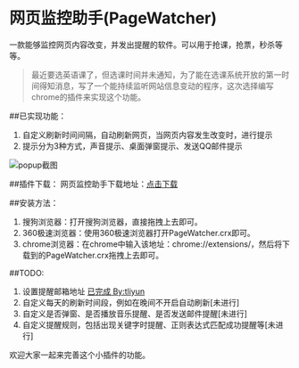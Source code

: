 # 网页监控助手(PageWatcher)
一款能够监控网页内容改变，并发出提醒的软件。可以用于抢课，抢票，秒杀等等。

>最近要选英语课了，但选课时间并未通知，为了能在选课系统开放的第一时间得知消息，写了一个能持续监听网站信息变动的程序，这次选择编写chrome的插件来实现这个功能。

##已实现功能：

1. 自定义刷新时间间隔，自动刷新网页，当网页内容发生改变时，进行提示
2. 提示分为3种方式，声音提示、桌面弹窗提示、发送QQ邮件提示

 ![popup截图](https://raw.githubusercontent.com/liyumeng/PageWatcher/resource/images/example1.png)

##插件下载：
  网页监控助手下载地址：[点击下载](https://raw.githubusercontent.com/liyumeng/PageWatcher/resource/PageWatcher.crx)

##安装方法：
1. 搜狗浏览器：打开搜狗浏览器，直接拖拽上去即可。
2. 360极速浏览器：使用360极速浏览器打开PageWatcher.crx即可。
3. chrome浏览器：在chrome中输入该地址：chrome://extensions/，然后将下载到的PageWatcher.crx拖拽上去即可。


##TODO:

1. 设置提醒邮箱地址 [已完成 By:tliyun](https://github.com/tliyun)
2. 自定义每天的刷新时间段，例如在晚间不开启自动刷新[未进行]
3. 自定义是否弹窗、是否播放音乐提醒、是否发送邮件提醒[未进行]
4. 自定义提醒规则，包括出现关键字时提醒、正则表达式匹配成功提醒等[未进行]

欢迎大家一起来完善这个小插件的功能。
